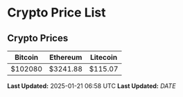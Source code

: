 # Crypto Price List

## Crypto Prices
| Bitcoin | Ethereum | Litecoin |
| ------- | -------- | -------- |
| $102080 | $3241.88 | $115.07 |
**Last Updated:** 2025-01-21 06:58 UTC
**Last Updated:** $DATE$
